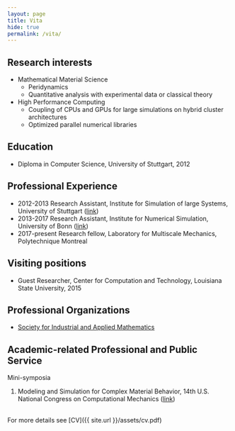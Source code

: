 ```yaml
---
layout: page
title: Vita
hide: true
permalink: /vita/
---
```

## Research interests

	
* Mathematical Material Science
  - Peridynamics 
  - Quantitative analysis with experimental data or classical theory 
* High Performance Computing
  - Coupling of CPUs and GPUs for large simulations on hybrid cluster architectures
  - Optimized parallel numerical libraries
	

## Education

* Diploma in Computer Science, University of Stuttgart, 2012

## Professional Experience
* 2012-2013 Research Assistant, Institute for Simulation of large Systems, University of Stuttgart ([link](https://www.ipvs.uni-stuttgart.de/abteilungen/sgs/abteilung/mitarbeiter/index.html?status=ehemalig))
* 2013-2017  Research Assistant, Institute for Numerical Simulation, University of Bonn ([link](http://schweitzer.ins.uni-bonn.de/people/diehl.html))
* 2017-present Research fellow, Laboratory for Multiscale Mechanics, Polytechnique Montreal

## Visiting positions
* Guest Researcher, Center for Computation and Technology, Louisiana State University, 2015

## Professional Organizations
* [Society for Industrial and Applied Mathematics](https://www.siam.org/)

## Academic-related Professional and Public Service

Mini-symposia

1. Modeling and Simulation for Complex Material Behavior, 14th U.S. National Congress on Computational Mechanics ([link](http://14.usnccm.org/MS402)) 

<br>
For more details see [CV]({{ site.url }}/assets/cv.pdf)
